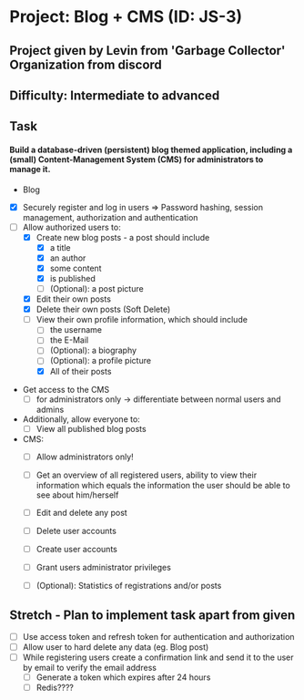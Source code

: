 # Project: Blog + CMS (ID: JS-3)
## Project given by Levin from 'Garbage Collector' Organization from discord
## Difficulty: Intermediate to advanced

## Task
#### Build a database-driven (persistent) blog themed application, including a (small) Content-Management System (CMS) for administrators to manage it.

* Blog
* [x] Securely register and log in users => Password hashing, session management, authorization and authentication
* [ ] Allow authorized users to:
  * [x] Create new blog posts - a post should include
    * [x] a title
    * [x] an author
    * [x] some content
    * [x] is published
    * [ ] (Optional): a post picture
  * [x] Edit their own posts 
  * [x] Delete their own posts (Soft Delete)
  * [ ] View their own profile information, which should include
    * [ ] the username
    * [ ] the E-Mail
    * [ ] (Optional): a biography
    * [ ] (Optional): a profile picture
    * [x] All of their posts
    
* Get access to the CMS
  * [ ] for administrators only -> differentiate between normal users and admins

* Additionally, allow everyone to:
  * [ ] View all published blog posts

* CMS:
  * [ ] Allow administrators only!
  * [ ] Get an overview of all registered users, ability to view their information which equals the information the user should be able to see about him/herself
  * [ ] Edit and delete any post
  * [ ] Delete user accounts
  * [ ] Create user accounts
  * [ ] Grant users administrator privileges
  * [ ] (Optional): Statistics of registrations and/or posts


## Stretch - Plan to implement task apart from given
* [ ] Use access token and refresh token for authentication and authorization
* [ ] Allow user to hard delete any data (eg. Blog post)
* [ ] While registering users create a confirmation link and send it to the user by email to verify the email address
  * [ ] Generate a token which expires after 24 hours
  * [ ] Redis????